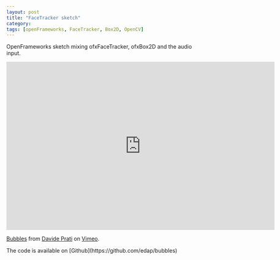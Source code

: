 ```yaml
---
layout: post
title: "FaceTracker sketch"
category: 
tags: [openFrameworks, FaceTracker, Box2D, OpenCV]
---
```

OpenFrameworks sketch mixing ofxFaceTracker, ofxBox2D and the audio input.

<iframe src="https://player.vimeo.com/video/128782688" width="700" height="438" frameborder="0" webkitallowfullscreen mozallowfullscreen allowfullscreen></iframe> <p><a href="https://vimeo.com/128782688">Bubbles</a> from <a href="https://vimeo.com/user15192388">Davide Prati</a> on <a href="https://vimeo.com">Vimeo</a>.</p>
The code is available on [Github](https://github.com/edap/bubbles)
